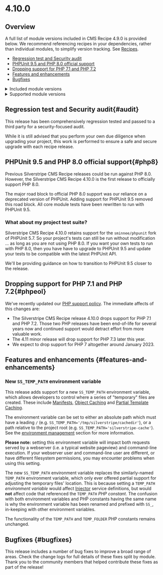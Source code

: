 # 4.10.0

## Overview

A full list of module versions included in CMS Recipe 4.9.0 is provided below. We recommend referencing recipes in your dependencies, rather than individual modules, to simplify version tracking. See [Recipes](/getting_started/).

- [Regression test and Security audit](#audit)
- [PHPUnit 9.5 and PHP 8.0 official support](#php8)
- [Dropping support for PHP 7.1 and PHP 7.2](#phpeol)
- [Features and enhancements](#features-and-enhancements)
- [Bugfixes](#bugfixes)

<details>
<summary>Included module versions</summary>

| Module | Version |
| ------ | ------- |
| silverstripe/admin | 1.10.0 |
| silverstripe/asset-admin | 1.10.0 |
| silverstripe/assets | 1.10.0 |
| silverstripe/campaign-admin | 1.10.0 |
| silverstripe/cms | 4.10.0 |
| silverstripe/config | 1.3.0 |
| silverstripe/errorpage | 1.10.0 |
| silverstripe/framework | 4.10.0 |
| silverstripe/graphql | 3.7.1 |
| silverstripe/login-forms | 4.6.0 |
| silverstripe/mimevalidator | 2.3.0 |
| silverstripe/reports | 4.10.0 |
| silverstripe/siteconfig | 4.10.0 |
| silverstripe/versioned | 1.10.0 |
| silverstripe/versioned-admin | 1.10.0 |
</details>

<details>
<summary>Supported module versions</summary>

| Module | Version |
| ------ | ------- |
| bringyourownideas/silverstripe-composer-update-checker | 2.1.0 |
| bringyourownideas/silverstripe-maintenance | 2.4.1 |
| cwp/agency-extensions | 2.6.0 |
| cwp/cwp | 2.9.0 |
| cwp/cwp-core | 2.9.0 |
| cwp/cwp-pdfexport | 1.3.0 |
| cwp/cwp-search | 1.6.0 |
| cwp/starter-theme | 3.2.0 |
| cwp/watea-theme | 3.1.0 |
| dnadesign/silverstripe-elemental | 4.8.0 |
| dnadesign/silverstripe-elemental-userforms | 3.1.0 |
| silverstripe/akismet | 4.2.0 |
| silverstripe/auditor | 2.4.0 |
| silverstripe/blog | 3.9.0 |
| silverstripe/ckan-registry | 1.4.0 |
| silverstripe/comment-notifications | 2.2.0 |
| silverstripe/comments | 3.7.2 |
| silverstripe/content-widget | 2.3.0 |
| silverstripe/contentreview | 4.4.0 |
| silverstripe/crontask | 2.4.0 |
| silverstripe/documentconverter | 2.2.0 |
| silverstripe/elemental-bannerblock | 2.4.0 |
| silverstripe/elemental-fileblock | 2.4.0 |
| silverstripe/environmentcheck | 2.4.0 |
| silverstripe/externallinks | 2.2.0 |
| silverstripe/fulltextsearch | 3.9.0 |
| silverstripe/gridfieldqueuedexport | 2.6.1 |
| silverstripe/html5 | 2.2.0 |
| silverstripe/hybridsessions | 2.4.0 |
| silverstripe/iframe | 2.2.0 |
| silverstripe/ldap | 1.3.0 |
| silverstripe/mfa | 4.5.1 |
| silverstripe/realme | 4.2.0 |
| silverstripe/registry | 2.4.0 |
| silverstripe/restfulserver | 2.4.0 |
| silverstripe/security-extensions | 4.2.1 |
| silverstripe/securityreport | 2.4.0 |
| silverstripe/segment-field | 2.4.0 |
| silverstripe/sharedraftcontent | 2.6.0 |
| silverstripe/sitewidecontent-report | 3.2.0 |
| silverstripe/spamprotection | 3.2.0 |
| silverstripe/spellcheck | 2.3.0 |
| silverstripe/subsites | 2.5.0 |
| silverstripe/tagfield | 2.8.0 |
| silverstripe/taxonomy | 2.3.0 |
| silverstripe/textextraction | 3.3.0 |
| silverstripe/totp-authenticator | 4.3.0 |
| silverstripe/userforms | 5.11.1 |
| silverstripe/versionfeed | 2.2.0 |
| silverstripe/webauthn-authenticator | 4.4.1 |
| silverstripe/widgets | 2.2.0 |
| symbiote/silverstripe-advancedworkflow | 5.6.0 |
| symbiote/silverstripe-multivaluefield | 5.2.0 |
| symbiote/silverstripe-queuedjobs | 4.9.0 |
| tractorcow/silverstripe-fluent | 4.6.0 |

</details>


## Regression test and Security audit{#audit}

This release has been comprehensively regression tested and passed to a third party for a security-focused audit.

While it is still advised that you perform your own due diligence when upgrading your project, this work is performed to ensure a safe and secure upgrade with each recipe release.

## PHPUnit 9.5 and PHP 8.0 official support{#php8}

Previous Silverstripe CMS Recipe releases could be run against PHP 8.0. However, the Silverstripe CMS Recipe 4.10.0 is the first release to officially support PHP 8.0. 

The major road block to official PHP 8.0 support was our reliance on a deprecated version of PHPUnit. Adding support for PHPUnit 9.5 removed this road block. All core module tests have been rewritten to run with PHPUnit 9.5.

### What about my project test suite?

Silverstripe CMS Recipe 4.10.0 retains support for the `sminnee/phpunit` fork of PHPUnit 5.7. So your project's tests can still be run without modification ... as long as you are not using PHP 8.0. If you want your own tests to run with PHP 8.0, then you have have to upgrade to PHPUnit 9.5 and update your tests to be compatible with the latest PHPUnit API.

We'll be providing guidance on how to transition to PHPUnit 9.5 closer to the release.

## Dropping support for PHP 7.1 and PHP 7.2{#phpeol}

We've recently updated our [PHP support policy](/Getting_Started/Server_Requirements#php). The immediate affects of this changes are:

- The Silverstripe CMS Recipe release 4.10.0 drops support for PHP 7.1 and PHP 7.2. Those two PHP releases have been end-of-life for several years now and continued support would detract effort from more valuable work.
- The 4.11 minor release will drop support for PHP 7.3 later this year.
- We expect to drop support for PHP 7 altogether around January 2023.

## Features and enhancements {#features-and-enhancements}

### New `SS_TEMP_PATH` environment variable

This release adds support for a new `SS_TEMP_PATH` environment variable, which allows developers to control where a series of "temporary" files are created. These include [Manifests](/developer_guides/execution_pipeline/manifests), [Object Caching](/developer_guides/performance/caching) and [Partial Template Caching](/developer_guides/templates/partial_template_caching).

The environment variable can be set to either an absolute path which must have a leading `/` (e.g. `SS_TEMP_PATH='/tmp/silverstripe/cachedir'`), or a path relative to the project root (e.g. `SS_TEMP_PATH='silverstripe-cache'`). See the [environment management](/getting_started/environment_management) section for more information.

**Please note:** setting this environment variable will impact both requests served by a webserver (i.e. a typical website pageview) and command-line execution. If your webserver user and command-line user are different, or have different filesystem permissions, you may encounter problems when using this setting.

The new `SS_TEMP_PATH` environment variable replaces the similarly-named `TEMP_PATH` environment variable, which only ever offered partial support for adjusting the temporary files' location. This is because setting a `TEMP_PATH` _environment variable_ would affect [Injector](/developer_guides/extending/injector) service definitions, but would **not** affect code that referenced the `TEMP_PATH` _PHP constant_. The confusion with both environment variables and PHP constants having the same name is why the environment variable has been renamed and prefixed with `SS_`, in-keeping with other environment variables.

The functionality of the `TEMP_PATH` and `TEMP_FOLDER` PHP constants remains unchanged.

## Bugfixes {#bugfixes}

This release includes a number of bug fixes to improve a broad range of areas. Check the change logs for full details of these fixes split by module. Thank you to the community members that helped contribute these fixes as part of the release!


<!--- Changes below this line will be automatically regenerated -->

<!--- Changes above this line will be automatically regenerated -->
